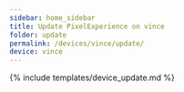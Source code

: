 ```yaml
---
sidebar: home_sidebar
title: Update PixelExperience on vince
folder: update
permalink: /devices/vince/update/
device: vince
---
```

{% include templates/device_update.md %}
